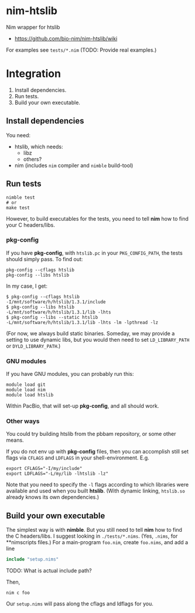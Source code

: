 # nim-htslib
Nim wrapper for htslib

* https://github.com/bio-nim/nim-htslib/wiki

For examples see `tests/*.nim`
(TODO: Provide real examples.)

# Integration
1. Install dependencies.
1. Run tests.
1. Build your own executable.

## Install dependencies

You need:

* htslib, which needs:
  * libz
  * others?
* nim (includes `nim` compiler and `nimble` build-tool)

## Run tests

    nimble test
    # or
    make test

However, to build executables for the tests,
you need to tell **nim** how to find your C headers/libs.

### pkg-config
If you have **pkg-config**, with `htslib.pc` in your `PKG_CONFIG_PATH`,
the tests should simply pass. To find out:

    pkg-config --cflags htslib
    pkg-config --libs htslib

In my case, I get:
```
$ pkg-config --cflags htslib
-I/mnt/software/h/htslib/1.3.1/include
$ pkg-config --libs htslib
-L/mnt/software/h/htslib/1.3.1/lib -lhts
$ pkg-config --libs --static htslib
-L/mnt/software/h/htslib/1.3.1/lib -lhts -lm -lpthread -lz
```

(For now, we always build static binaries. Someday, we may provide a setting to use dynamic libs,
but you would then need to set `LD_LIBRARY_PATH` or `DYLD_LIBRARY_PATH`.)

### GNU modules
If you have GNU modules, you can probably run this:

    module load git
    module load nim
    module load htslib

Within PacBio, that will set-up **pkg-config**, and all should work.

### Other ways
You could try building htslib from the pbbam repository, or some other means.

If you do not env up with **pkg-config** files, then you can accomplish still
set flags via `CFLAGS` and `LDFLAGS` in your shell-environment. E.g.

    export CFLAGS="-I/my/include"
    export LDFLAGS="-L/my/lib -lhtslib -lz"

Note that you need to specify the `-l` flags according to which libraries
were available and used when you built **htslib**. (With dynamic linking,
`htslib.so` already knows its own dependencies.)


## Build your own executable
The simplest way is with **nimble**. But you still need to tell **nim** how
to find the C headers/libs. I suggest looking in `./tests/*.nims`. (Yes,
`.nims`, for **nimscripts files.) For a main-program `foo.nim`, create `foo.nims`,
and add a line
```nim
include "setup.nims"
```
TODO: What is actual include path?

Then,

    nim c foo

Our `setup.nims` will pass along the cflags and ldflags for you.

